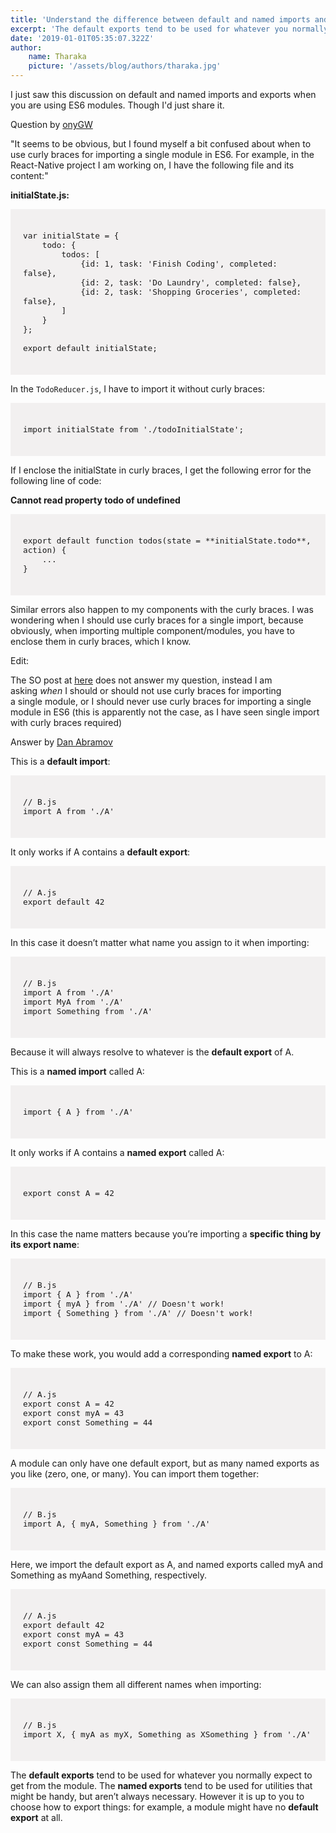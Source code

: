 ```yaml
---
title: 'Understand the difference between default and named imports and exports.'
excerpt: 'The default exports tend to be used for whatever you normally expect to get from the module. The named exports tend to be used for utilities that might be handy, but aren’t always necessary. However it is up to you to choose how to export things: for example, a module might have no default export at all.'
date: '2019-01-01T05:35:07.322Z'
author:
    name: Tharaka
    picture: '/assets/blog/authors/tharaka.jpg'
---
```


I just saw this discussion on default and named imports and exports when you are using ES6 modules. Though I'd just share it.

Question by [onyGW](http://stackoverflow.com/users/2228325/tonygw)

"It seems to be obvious, but I found myself a bit confused about when to use curly braces for importing a single module in ES6. For example, in the React-Native project I am working on, I have the following file and its content:"

**initialState.js:**

<div style="background-color: rgb(242, 240, 240); padding: 20px; font-size:15px;">

```
var initialState = {
    todo: {
        todos: [
            {id: 1, task: 'Finish Coding', completed: false},
            {id: 2, task: 'Do Laundry', completed: false},
            {id: 2, task: 'Shopping Groceries', completed: false},
        ]
    }
};

export default initialState;
```

</div>

In the `TodoReducer.js`, I have to import it without curly braces:

<div style="background-color: rgb(242, 240, 240); padding: 20px; font-size:15px;">

```
import initialState from './todoInitialState';
```

</div>

If I enclose the initialState in curly braces, I get the following error for the following line of code:

**Cannot read property todo of undefined**

<div style="background-color: rgb(242, 240, 240); padding: 20px; font-size:15px;">

```
export default function todos(state = **initialState.todo**, action) {
    ...
}
```

</div>

Similar errors also happen to my components with the curly braces. I was wondering when I should use curly braces for a single import, because obviously, when importing multiple component/modules, you have to enclose them in curly braces, which I know.

Edit:

The SO post at [<ins>here</ins>](http://stackoverflow.com/questions/31096597/using-brackets-with-javascript-import-syntax) does not answer my question, instead I am asking *when* I should or should not use curly braces for importing a single module, or I should never use curly braces for importing a single module in ES6 (this is apparently not the case, as I have seen single import with curly braces required)

Answer by [<ins>Dan Abramov</ins>](https://twitter.com/dan_abramov)

This is a **default import**:

<div style="background-color: rgb(242, 240, 240); padding: 20px; font-size:15px;">

```
// B.js
import A from './A'
```

</div>

It only works if A contains a **default export**:

<div style="background-color: rgb(242, 240, 240); padding: 20px; font-size:15px;">

```
// A.js
export default 42
```

</div>

In this case it doesn’t matter what name you assign to it when importing:

<div style="background-color: rgb(242, 240, 240); padding: 20px; font-size:15px;">

```
// B.js
import A from './A'
import MyA from './A'
import Something from './A'
```

</div>

Because it will always resolve to whatever is the **default export** of A.

This is a **named import** called A:

<div style="background-color: rgb(242, 240, 240); padding: 20px; font-size:15px;">

```
import { A } from './A'
```

</div>

It only works if A contains a **named export** called A:

<div style="background-color: rgb(242, 240, 240); padding: 20px; font-size:15px;">

```
export const A = 42
```

</div>

In this case the name matters because you’re importing a **specific thing by its export name**:

<div style="background-color: rgb(242, 240, 240); padding: 20px; font-size:15px;">

```
// B.js
import { A } from './A'
import { myA } from './A' // Doesn't work!
import { Something } from './A' // Doesn't work!
```

</div>

To make these work, you would add a corresponding **named export** to A:

<div style="background-color: rgb(242, 240, 240); padding: 20px; font-size:15px;">

```
// A.js
export const A = 42
export const myA = 43
export const Something = 44
```

</div>

A module can only have one default export, but as many named exports as you like (zero, one, or many). You can import them together:

<div style="background-color: rgb(242, 240, 240); padding: 20px; font-size:15px;">

```
// B.js
import A, { myA, Something } from './A'
```

</div>

Here, we import the default export as A, and named exports called myA and Something as myAand Something, respectively.

<div style="background-color: rgb(242, 240, 240); padding: 20px; font-size:15px;">

```
// A.js
export default 42
export const myA = 43
export const Something = 44
```

</div>

We can also assign them all different names when importing:

<div style="background-color: rgb(242, 240, 240); padding: 20px; font-size:15px;">

```
// B.js
import X, { myA as myX, Something as XSomething } from './A'
```

</div>

The **default exports** tend to be used for whatever you normally expect to get from the module. The **named exports** tend to be used for utilities that might be handy, but aren’t always necessary. However it is up to you to choose how to export things: for example, a module might have no **default export** at all.
